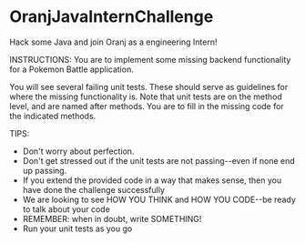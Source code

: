 # OranjJavaInternChallenge
Hack some Java and join Oranj as a engineering Intern!

INSTRUCTIONS:
You are to implement some missing backend functionality for a Pokemon Battle application.

You will see several failing unit tests. These should serve as guidelines for where the missing functionality is. Note that unit tests are on the method level, and are named after methods. You are to fill in the missing code for the indicated methods.

TIPS:
* Don't worry about perfection. 
* Don't get stressed out if the unit tests are not passing--even if none end up passing. 
* If you extend the provided code in a way that makes sense, then you have done the challenge successfully
* We are looking to see HOW YOU THINK and HOW YOU CODE--be ready to talk about your code
* REMEMBER: when in doubt, write SOMETHING!
* Run your unit tests as you go